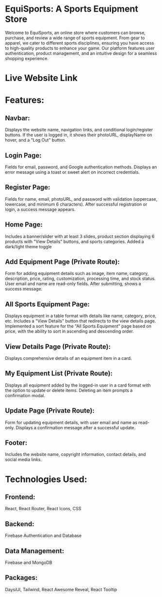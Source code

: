 # EquiSports: A Sports Equipment Store

Welcome to EquiSports, an online store where customers can browse, purchase, and review a wide range of sports equipment. From gear to apparel, we cater to different sports disciplines, ensuring you have access to high-quality products to enhance your game. Our platform features user authentication, product management, and an intuitive design for a seamless shopping experience.

# Live Website Link

# Features:

## Navbar:
Displays the website name, navigation links, and conditional login/register buttons.
If the user is logged in, it shows their photoURL, displayName on hover, and a "Log Out" button.

## Login Page:
Fields for email, password, and Google authentication methods.
Displays an error message using a toast or sweet alert on incorrect credentials.

## Register Page:
Fields for name, email, photoURL, and password with validation (uppercase, lowercase, and minimum 6 characters).
After successful registration or login, a success message appears.

## Home Page:
Includes a banner/slider with at least 3 slides, product section displaying 6 products with "View Details" buttons, and sports categories.
Added a dark/light theme toggle

## Add Equipment Page (Private Route):
Form for adding equipment details such as image, item name, category, description, price, rating, customization, processing time, and stock status.
User email and name are read-only fields.
After submitting, shows a success message.

## All Sports Equipment Page:
Displays equipment in a table format with details like name, category, price, etc.
Includes a "View Details" button that redirects to the view details page.
Implemented a sort feature for the "All Sports Equipment" page based on price, with the ability to sort in ascending and descending order.

## View Details Page (Private Route):
Displays comprehensive details of an equipment item in a card.

## My Equipment List (Private Route):
Displays all equipment added by the logged-in user in a card format with the option to update or delete items.
Deleting an item prompts a confirmation modal.

## Update Page (Private Route):
Form for updating equipment details, with user email and name as read-only.
Displays a confirmation message after a successful update.

## Footer:
Includes the website name, copyright information, contact details, and social media links.

# Technologies Used:

## Frontend: 
   React, React Router, React Icons, CSS
## Backend: 
   Firebase Authentication and Database
## Data Management: 
   Firebase and MongoDB
## Packages: 
   DaysiUI, Tailwind, React Awesome Reveal, React Tooltip
